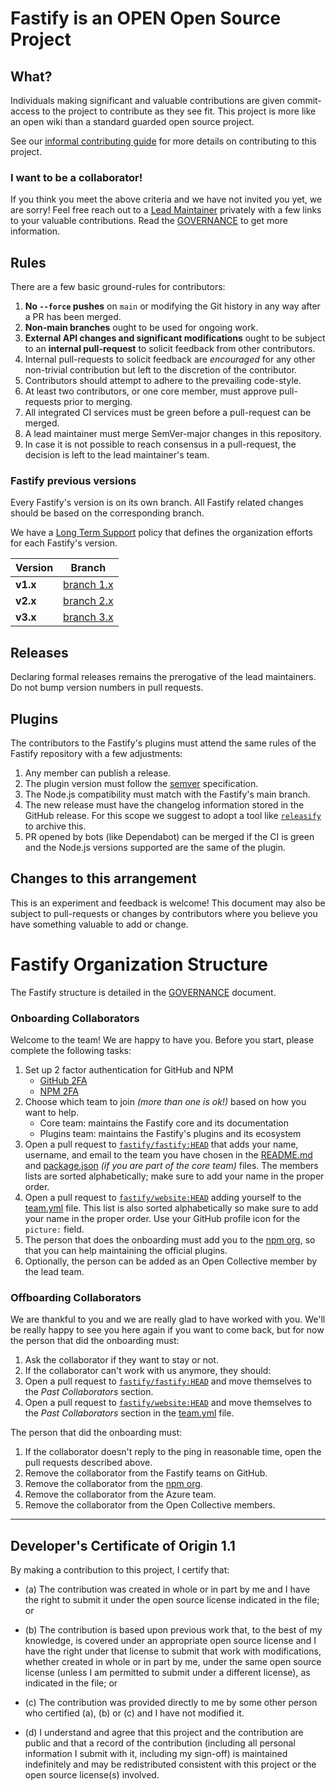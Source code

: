 # Fastify is an OPEN Open Source Project

## What?

Individuals making significant and valuable contributions are given
commit-access to the project to contribute as they see fit. This project is more
like an open wiki than a standard guarded open source project.

See our [informal contributing guide](./docs/Guides/Contributing.md) for more
details on contributing to this project.

### I want to be a collaborator!

If you think you meet the above criteria and we have not invited you yet, we are
sorry! Feel free reach out to a [Lead
Maintainer](https://github.com/fastify/fastify#team) privately with a few links
to your valuable contributions. Read the [GOVERNANCE](GOVERNANCE.md) to get more
information.

## Rules

There are a few basic ground-rules for contributors:

1. **No `--force` pushes** on `main` or modifying the Git history in any way
   after a PR has been merged.
1. **Non-main branches** ought to be used for ongoing work.
1. **External API changes and significant modifications** ought to be subject to
   an **internal pull-request** to solicit feedback from other contributors.
1. Internal pull-requests to solicit feedback are *encouraged* for any other
   non-trivial contribution but left to the discretion of the contributor.
1. Contributors should attempt to adhere to the prevailing code-style.
1. At least two contributors, or one core member, must approve pull-requests
   prior to merging.
1. All integrated CI services must be green before a pull-request can be merged.
1. A lead maintainer must merge SemVer-major changes in this repository.
1. In case it is not possible to reach consensus in a pull-request, the decision
   is left to the lead maintainer's team.

### Fastify previous versions

Every Fastify's version is on its own branch. All Fastify related
changes should be based on the corresponding branch.

We have a [Long Term Support](./docs/Reference/LTS.md) policy that defines
the organization efforts for each Fastify's version.

|Version|Branch|
|-------|------|
**v1.x**|[branch 1.x](https://github.com/fastify/fastify/tree/1.x)|
**v2.x**|[branch 2.x](https://github.com/fastify/fastify/tree/2.x)|
**v3.x**|[branch 3.x](https://github.com/fastify/fastify/tree/3.x)|

## Releases

Declaring formal releases remains the prerogative of the lead maintainers. Do
not bump version numbers in pull requests.

## Plugins

The contributors to the Fastify's plugins must attend the same rules of the
Fastify repository with a few adjustments:

1. Any member can publish a release.
1. The plugin version must follow the [semver](https://semver.org/)
   specification.
1. The Node.js compatibility must match with the Fastify's main branch.
1. The new release must have the changelog information stored in the GitHub
     release. For this scope we suggest to adopt a tool like
     [`releasify`](https://github.com/fastify/releasify) to archive this.
1. PR opened by bots (like Dependabot) can be merged if the CI is green and the
   Node.js versions supported are the same of the plugin.

## Changes to this arrangement

This is an experiment and feedback is welcome! This document may also be subject
to pull-requests or changes by contributors where you believe you have something
valuable to add or change.

# Fastify Organization Structure

The Fastify structure is detailed in the [GOVERNANCE](GOVERNANCE.md) document.

### Onboarding Collaborators

Welcome to the team! We are happy to have you. Before you start, please complete
the following tasks:
1. Set up 2 factor authentication for GitHub and NPM
    - [GitHub
    2FA](https://help.github.com/en/articles/securing-your-account-with-two-factor-authentication-2fa)
    - [NPM 2FA](https://docs.npmjs.com/about-two-factor-authentication)
2. Choose which team to join *(more than one is ok!)* based on how you want to
   help.
    - Core team: maintains the Fastify core and its documentation
    - Plugins team: maintains the Fastify's plugins and its ecosystem
3. Open a pull request to
   [`fastify/fastify:HEAD`](https://github.com/fastify/fastify/pulls) that adds
   your name, username, and email to the team you have chosen in the
   [README.md](./README.md) and [package.json](./package.json) *(if you are part
   of the core team)* files. The members lists are sorted alphabetically; make
   sure to add your name in the proper order.
4. Open a pull request to
   [`fastify/website:HEAD`](https://github.com/fastify/website/pulls) adding
   yourself to the
   [team.yml](https://github.com/fastify/website/blob/HEAD/static/data/team.yml)
   file. This list is also sorted alphabetically so make sure to add your name
   in the proper order. Use your GitHub profile icon for the `picture:` field.
5. The person that does the onboarding must add you to the [npm
   org](https://www.npmjs.com/org/fastify), so that you can help maintaining the
   official plugins.
6. Optionally, the person can be added as an Open Collective member
   by the lead team.

### Offboarding Collaborators

We are thankful to you and we are really glad to have worked with you. We'll be
really happy to see you here again if you want to come back, but for now the
person that did the onboarding must:
1. Ask the collaborator if they want to stay or not.
1. If the collaborator can't work with us anymore, they should:
  1. Open a pull request to
     [`fastify/fastify:HEAD`](https://github.com/fastify/fastify/pulls) and move
     themselves to the *Past Collaborators* section.
  2. Open a pull request to
     [`fastify/website:HEAD`](https://github.com/fastify/website/pulls) and move
     themselves to the *Past Collaborators* section in the
     [team.yml](https://github.com/fastify/website/blob/HEAD/static/data/team.yml)
     file.

The person that did the onboarding must:
1. If the collaborator doesn't reply to the ping in reasonable time, open the
   pull requests described above.
2. Remove the collaborator from the Fastify teams on GitHub.
3. Remove the collaborator from the [npm
   org](https://www.npmjs.com/org/fastify).
4. Remove the collaborator from the Azure team.
5. Remove the collaborator from the Open Collective members.
-----------------------------------------

<a id="developers-certificate-of-origin"></a>
## Developer's Certificate of Origin 1.1

By making a contribution to this project, I certify that:

* (a) The contribution was created in whole or in part by me and I have the
  right to submit it under the open source license indicated in the file; or

* (b) The contribution is based upon previous work that, to the best of my
  knowledge, is covered under an appropriate open source license and I have the
  right under that license to submit that work with modifications, whether
  created in whole or in part by me, under the same open source license (unless
  I am permitted to submit under a different license), as indicated in the file;
  or

* (c) The contribution was provided directly to me by some other person who
  certified (a), (b) or (c) and I have not modified it.

* (d) I understand and agree that this project and the contribution are public
  and that a record of the contribution (including all personal information I
  submit with it, including my sign-off) is maintained indefinitely and may be
  redistributed consistent with this project or the open source license(s)
  involved.
